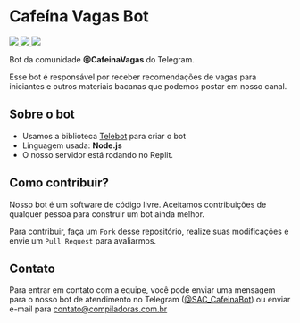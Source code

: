 # Cafeína Vagas Bot

<p>
    <a href="LICENSE">
        <img src="https://img.shields.io/badge/licen%C3%A7a-MIT-green" />
    </a>
    <a href="https://t.me/CafeinaVagas">
        <img src="https://img.shields.io/badge/canal-@cafeinavagas-blue" />
    </a>
    <a href="https://t.me/CafeinaVagas">
        <img src="https://img.shields.io/badge/chat-@cafeinavagaschat-orange" />
    </a>
</p>

Bot da comunidade **@CafeinaVagas** do Telegram.

Esse bot é responsável por receber recomendações de vagas para iniciantes e outros materiais bacanas que podemos postar em nosso canal.

## Sobre o bot

- Usamos a biblioteca [Telebot](https://github.com/mullwar/telebot) para criar o bot
- Linguagem usada: **Node.js**
- O nosso servidor está rodando no Replit.

## Como contribuir?

Nosso bot é um software de código livre. Aceitamos contribuições de qualquer pessoa para construir um bot ainda melhor.

Para contribuir, faça um `Fork` desse repositório, realize suas modificações e envie um `Pull Request` para avaliarmos.

## Contato

Para entrar em contato com a equipe, você pode enviar uma mensagem para o nosso bot de atendimento no Telegram ([@SAC_CafeinaBot](https://t.me/SAC_CafeinaBot)) ou enviar e-mail para contato@compiladoras.com.br
